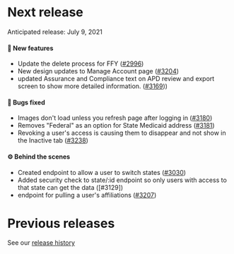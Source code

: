 # Next release

Anticipated release: July 9, 2021

#### 🚀 New features

- Update the delete process for FFY ([#2996])
- New design updates to Manage Account page ([#3204])
- updated Assurance and Compliance text on APD review and export screen to show more detailed information. ([#3169]))

#### 🐛 Bugs fixed

- Images don't load unless you refresh page after logging in ([#3180])
- Removes "Federal" as an option for State Medicaid address ([#3181])
- Revoking a user's access is causing them to disappear and not show in the Inactive tab ([#3238])

#### ⚙️ Behind the scenes

- Created endpoint to allow a user to switch states ([#3030])
- Added security check to state/:id endpoint so only users with access to that state can get the data ([#3129])
- endpoint for pulling a user's affiliations ([#3207])

# Previous releases

See our [release history](https://github.com/CMSgov/eAPD/releases)

[#2996]: https://github.com/CMSgov/eAPD/issues/2996
[#3030]: https://github.com/CMSgov/eAPD/issues/3030
[#3181]: https://github.com/CMSgov/eAPD/issues/3181
[#3204]: https://github.com/CMSgov/eAPD/issues/3204
[#3207]: https://github.com/CMSgov/eAPD/issues/3207
[#3180]: https://github.com/CMSgov/eAPD/issues/3180
[#3181]: https://github.com/CMSgov/eAPD/issues/3181
[#3169]: https://github.com/CMSgov/eAPD/issues/3169
[#3238]: https://github.com/CMSgov/eAPD/issues/3238
